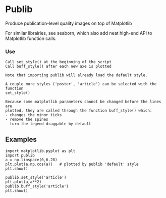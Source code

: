 # Publib

Produce publication-level quality images on top of Matplotlib

For similar librairies, see seaborn, which also add neat high-end API to 
Matplotlib function calls.


### Use

    Call set_style() at the beginning of the script
    Call buff_style() after each new axe is plotted
    
    Note that importing publib will already load the default style. 

    A couple more styles ('poster', 'article') can be selected with the function
    set_style()
    
    Because some matplotlib parameters cannot be changed before the lines are 
    plotted, they are called through the function buff_style() which:
    - changes the minor ticks
    - remove the spines
    - turn the legend draggable by default

## Examples
```import numpy as np
import matplotlib.pyplot as plt
import publib
a = np.linspace(0,6.28)
plt.plot(a,np.cos(a))   # plotted by publib 'default' style
plt.show()

publib.set_style('article')
plt.plot(a,a**2)
publib.buff_style('article')
plt.show()
```
